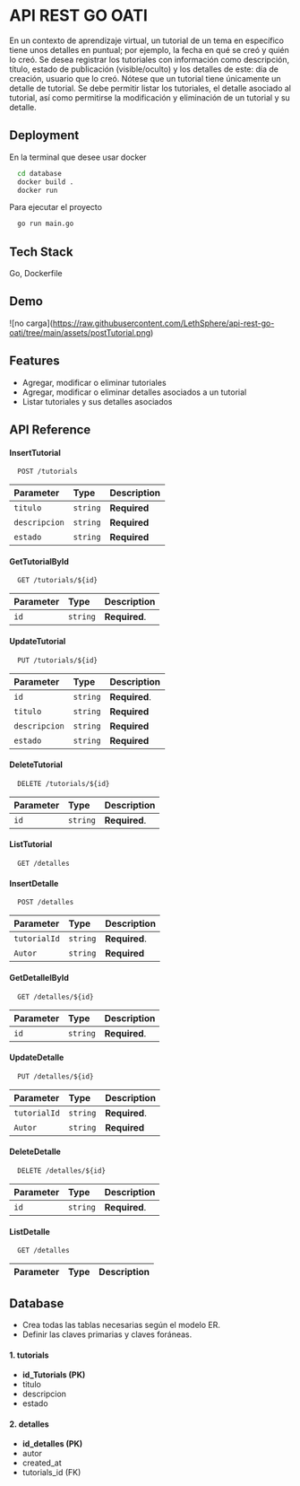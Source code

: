 
# API REST GO OATI

En un contexto de aprendizaje virtual, un tutorial de un tema en
específico tiene unos detalles en puntual; por ejemplo, la fecha en qué se creó y
quién lo creó. Se desea registrar los tutoriales con información como
descripción, título, estado de publicación (visible/oculto) y los detalles de este:
día de creación, usuario que lo creó. Nótese que un tutorial tiene únicamente un
detalle de tutorial. Se debe permitir listar los tutoriales, el detalle asociado al
tutorial, así como permitirse la modificación y eliminación de un tutorial y su
detalle.



## Deployment

En la terminal que desee usar docker

```bash
  cd database
  docker build . 
  docker run 
```
Para ejecutar el proyecto

```bash
  go run main.go
```
## Tech Stack

 Go, Dockerfile



## Demo

<span>![</span><span>no carga</span><span>]</span><span>(</span><span>https://raw.githubusercontent.com/LethSphere/api-rest-go-oati/tree/main/assets/postTutorial.png</span><span>)</span>


## Features

- Agregar, modificar o eliminar tutoriales
- Agregar, modificar o eliminar detalles asociados a un tutorial
- Listar tutoriales y sus detalles asociados

## API Reference


#### InsertTutorial

```http
  POST /tutorials
```

| Parameter | Type     | Description                |
| :-------- | :------- | :------------------------- |
| `titulo` | `string` | **Required** |
| `descripcion` | `string` | **Required** |
| `estado` | `string` | **Required** |

#### GetTutorialById

```http
  GET /tutorials/${id}
```

| Parameter | Type     | Description                       |
| :-------- | :------- | :-------------------------------- |
| `id`      | `string` | **Required**.  |


#### UpdateTutorial

```http
  PUT /tutorials/${id}
```

| Parameter | Type     | Description                       |
| :-------- | :------- | :-------------------------------- |
| `id`      | `string` | **Required**.  |
| `titulo` | `string` | **Required** |
| `descripcion` | `string` | **Required** |
| `estado` | `string` | **Required** |

#### DeleteTutorial

```http
  DELETE /tutorials/${id}
```

| Parameter | Type     | Description                       |
| :-------- | :------- | :-------------------------------- |
| `id`      | `string` | **Required**.  |

#### ListTutorial

```http
  GET /detalles
```

#### InsertDetalle

```http
  POST /detalles
```

| Parameter | Type     | Description                |
| :-------- | :------- | :------------------------- |
| `tutorialId`      | `string` | **Required**.  |
| `Autor` | `string` | **Required** |

#### GetDetallelById

```http
  GET /detalles/${id}
```

| Parameter | Type     | Description                       |
| :-------- | :------- | :-------------------------------- |
| `id`      | `string` | **Required**.  |


#### UpdateDetalle

```http
  PUT /detalles/${id}
```

| Parameter | Type     | Description                       |
| :-------- | :------- | :-------------------------------- |
| `tutorialId`      | `string` | **Required**.  |
| `Autor` | `string` | **Required** |

#### DeleteDetalle

```http
  DELETE /detalles/${id}
```

| Parameter | Type     | Description                       |
| :-------- | :------- | :-------------------------------- |
| `id`      | `string` | **Required**.  |

#### ListDetalle

```http
  GET /detalles
```

| Parameter | Type     | Description                       |
| :-------- | :------- | :-------------------------------- |




## Database
- Crea todas las tablas necesarias según el modelo ER.
- Definir las claves primarias y claves foráneas.

#### 1. tutorials

- **id_Tutorials (PK)**
- titulo 
- descripcion 
- estado 


#### 2. detalles
- **id_detalles (PK)**
- autor 
- created_at 
- tutorials_id (FK)
